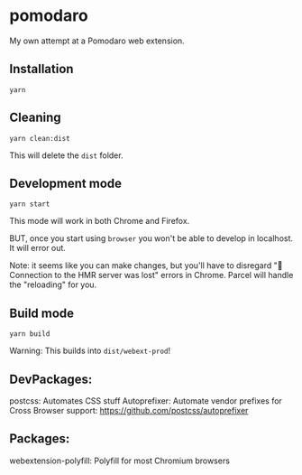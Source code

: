 # pomodaro
My own attempt at a Pomodaro web extension.

## Installation

```
yarn
```

## Cleaning

```
yarn clean:dist
```

This will delete the `dist` folder.


## Development mode

```
yarn start
```

This mode will work in both Chrome and Firefox. 

BUT, once you start using `browser` you won't be able to develop in localhost. It will error out. 

Note: it seems like you can make changes, but you'll have to disregard "🚨 Connection to the HMR server was lost" errors in Chrome. Parcel will handle the "reloading" for you.

## Build mode

```
yarn build
```

Warning: This builds into `dist/webext-prod`!

## DevPackages:
postcss: Automates CSS stuff
Autoprefixer: Automate vendor prefixes for Cross Browser support: https://github.com/postcss/autoprefixer 

## Packages:
webextension-polyfill: Polyfill for most Chromium browsers

